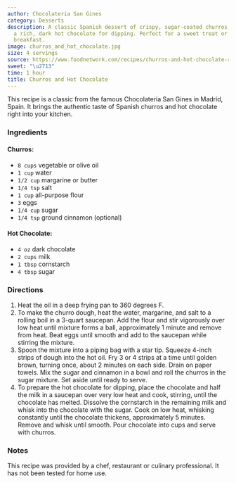 ```yaml
---
author: Chocolateria San Gines
category: Desserts
description: A classic Spanish dessert of crispy, sugar-coated churros served with
  a rich, dark hot chocolate for dipping. Perfect for a sweet treat or a decadent
  breakfast.
image: churros_and_hot_chocolate.jpg
size: 4 servings
source: https://www.foodnetwork.com/recipes/churros-and-hot-chocolate-recipe-1941131#reviewsTop
sweet: "\u2713"
time: 1 hour
title: Churros and Hot Chocolate
---
```

This recipe is a classic from the famous Chocolateria San Gines in Madrid, Spain. It brings the authentic taste of Spanish churros and hot chocolate right into your kitchen.

### Ingredients

#### Churros:

* `8 cups` vegetable or olive oil
* `1 cup` water
* `1/2 cup` margarine or butter
* `1/4 tsp` salt
* `1 cup` all-purpose flour
* `3` eggs
* `1/4 cup` sugar
* `1/4 tsp` ground cinnamon (optional)

#### Hot Chocolate:

* `4 oz` dark chocolate
* `2 cups` milk
* `1 tbsp` cornstarch
* `4 tbsp` sugar

### Directions

1. Heat the oil in a deep frying pan to 360 degrees F.
2. To make the churro dough, heat the water, margarine, and salt to a rolling boil in a 3-quart saucepan. Add the flour and stir vigorously over low heat until mixture forms a ball, approximately 1 minute and remove from heat. Beat eggs until smooth and add to the saucepan while stirring the mixture.
3. Spoon the mixture into a piping bag with a star tip. Squeeze 4-inch strips of dough into the hot oil. Fry 3 or 4 strips at a time until golden brown, turning once, about 2 minutes on each side. Drain on paper towels. Mix the sugar and cinnamon in a bowl and roll the churros in the sugar mixture. Set aside until ready to serve.
4. To prepare the hot chocolate for dipping, place the chocolate and half the milk in a saucepan over very low heat and cook, stirring, until the chocolate has melted. Dissolve the cornstarch in the remaining milk and whisk into the chocolate with the sugar. Cook on low heat, whisking constantly until the chocolate thickens, approximately 5 minutes. Remove and whisk until smooth. Pour chocolate into cups and serve with churros.

### Notes

This recipe was provided by a chef, restaurant or culinary professional. It has not been tested for home use.